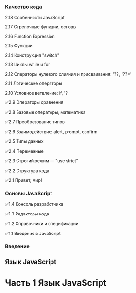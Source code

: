 ### Качество кода

2.18 Особенности JavaScript

2.17 Стрелочные функции, основы

2.16 Function Expression

2.15 Функции

2.14 Конструкция "switch"

2.13 Циклы while и for

2.12 Операторы нулевого слияния и присваивания: '??', '??='

2.11 Логические операторы

2.10 Условное ветвление: if, '?'

✅2.9 Операторы сравнения

✅2.8 Базовые операторы, математика

✅2.7 Преобразование типов

✅2.6 Взаимодействие: alert, prompt, confirm

✅2.5 Типы данных

✅2.4 Переменные

✅2.3 Строгий режим — "use strict"

✅2.2 Структура кода

✅2.1 Привет, мир!

### Основы JavaScript

✅1.4 Консоль разработчика

✅1.3 Редакторы кода

✅1.2 Справочники и спецификации

✅1.1 Введение в JavaScript

### Введение

## Язык JavaScript

# Часть 1 Язык JavaScript
